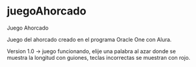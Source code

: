 # juegoAhorcado
Juego Ahorcado

Juego del ahorcado creado en el programa Oracle One con Alura.

Version 1.0 -> juego funcionando, elije una palabra al azar donde se muestra la longitud con guiones, teclas incorrectas se muestran con rojo.
